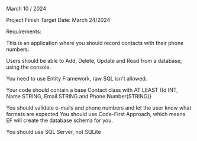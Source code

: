 March 10 / 2024

Project Finish Target Date: March 24/2024

Requirements:

 This is an application where you should record contacts with their phone numbers.

 Users should be able to Add, Delete, Update and Read from a database, using the console.

 You need to use Entity Framework, raw SQL isn't allowed.

 Your code should contain a base Contact class with AT LEAST {Id INT, Name STRING, Email STRING and Phone Number(STRING)}

 You should validate e-mails and phone numbers and let the user know what formats are expected
 You should use Code-First Approach, which means EF will create the database schema for you.

 You should use SQL Server, not SQLite